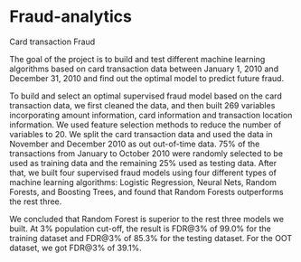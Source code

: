 # Fraud-analytics
Card transaction Fraud 


The goal of the project is to build and test different machine learning algorithms based on card transaction data between January 1, 2010 and December 31, 2010 and find out the optimal model to predict future fraud.

To build and select an optimal supervised fraud model based on the card transaction data, we first cleaned the data, and then built 269 variables incorporating amount information, card information and transaction location information. We used feature selection methods to reduce the number of variables to 20. We split the card transaction data and used the data in November and December 2010 as out out-of-time data. 75% of the transactions from January to October 2010 were randomly selected to be used as training data and the remaining 25% used as testing data. After that, we built four supervised fraud models using four different types of machine learning algorithms: Logistic Regression, Neural Nets, Random Forests, and Boosting Trees, and found that Random Forests outperforms the rest three.

We concluded that Random Forest is superior to the rest three models we built. At 3% population cut-off, the result is FDR@3% of 99.0% for the training dataset and FDR@3% of 85.3% for the testing dataset. For the OOT dataset, we got FDR@3% of 39.1%.

